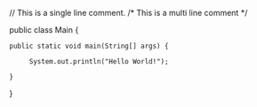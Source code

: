
// This is a single line comment.
/*
This 
is 
a 
multi line
comment
*/

public class Main {

    public static void main(String[] args) {

		 System.out.println("Hello World!");

    }

}
